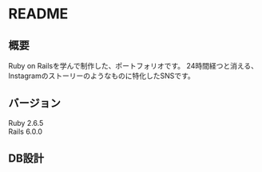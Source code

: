 # README

## 概要
Ruby on Railsを学んで制作した、ポートフォリオです。
24時間経つと消える、Instagramのストーリーのようなものに特化したSNSです。

## バージョン
Ruby 2.6.5  
Rails 6.0.0

## DB設計
